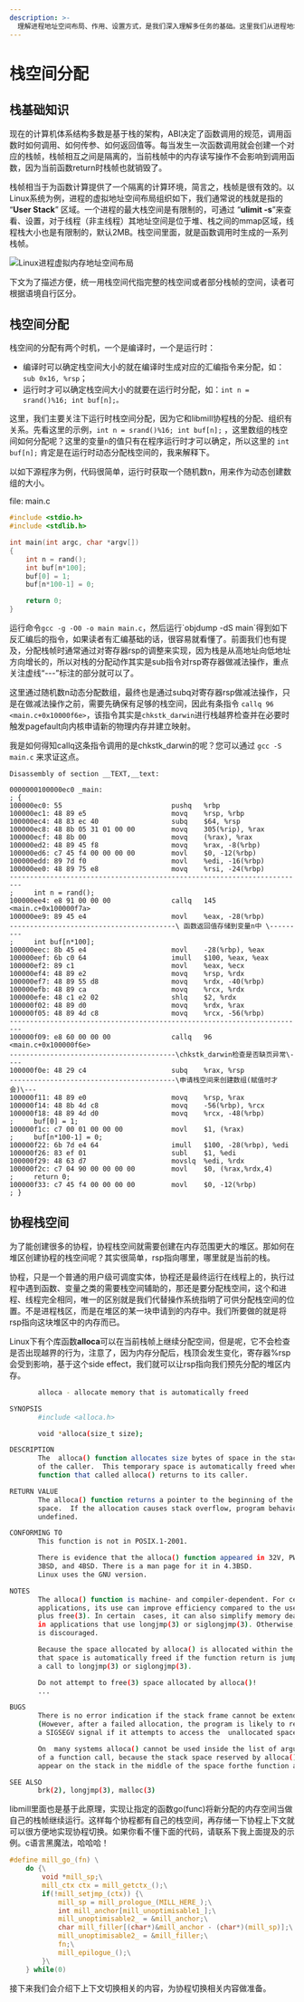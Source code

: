```yaml
---
description: >-
  理解进程地址空间布局、作用、设置方式，是我们深入理解多任务的基础。这里我们从进程地址空间入手，先介绍下“栈”的基础知识、栈的分配方式，然后我们再重点介绍与协程运行紧密相关的协程栈空间的分配方式。理解了协程栈空间的分配之后，我们将再下一节再进一步探究任务上下文相关的内容。
---
```


# 栈空间分配

## 栈基础知识

现在的计算机体系结构多数是基于栈的架构，ABI决定了函数调用的规范，调用函数时如何调用、如何传参、如何返回值等。每当发生一次函数调用就会创建一个对应的栈帧，栈帧相互之间是隔离的，当前栈帧中的内存读写操作不会影响到调用函数，因为当前函数return时栈帧也就销毁了。

栈帧相当于为函数计算提供了一个隔离的计算环境，简言之，栈帧是很有效的。以Linux系统为例，进程的虚拟地址空间布局组织如下，我们通常说的栈就是指的 “**User Stack**” 区域。一个进程的最大栈空间是有限制的，可通过 “**ulimit -s**”来查看、设置，对于线程（非主线程）其地址空间是位于堆、栈之间的mmap区域，线程栈大小也是有限制的，默认2MB。栈空间里面，就是函数调用时生成的一系列栈帧。

![Linux&#x8FDB;&#x7A0B;&#x865A;&#x62DF;&#x5185;&#x5B58;&#x5730;&#x5740;&#x7A7A;&#x95F4;&#x5E03;&#x5C40;](../.gitbook/assets/image%20%2810%29.png)

下文为了描述方便，统一用栈空间代指完整的栈空间或者部分栈帧的空间，读者可根据语境自行区分。

## 栈空间分配

栈空间的分配有两个时机，一个是编译时，一个是运行时：

* 编译时可以确定栈空间大小的就在编译时生成对应的汇编指令来分配，如：`sub 0x16, %rsp`；
* 运行时才可以确定栈空间大小的就要在运行时分配，如：`int n = srand()%16; int buf[n];。`

这里，我们主要关注下运行时栈空间分配，因为它和libmill协程栈的分配、组织有关系。先看这里的示例，`int n = srand()%16; int buf[n];` ，这里数组的栈空间如何分配呢？这里的变量`n`的值只有在程序运行时才可以确定，所以这里的 `int buf[n];` 肯定是在运行时动态分配栈空间的，我来解释下。

以如下源程序为例，代码很简单，运行时获取一个随机数n，用来作为动态创建数组的大小。

file: main.c

```c
#include <stdio.h>
#include <stdlib.h>

int main(int argc, char *argv[])
{
    int n = rand();
    int buf[n*100];
    buf[0] = 1;
    buf[n*100-1] = 0;

    return 0;
}

```

运行命令`gcc -g -O0 -o main main.c`，然后运行\`objdump -dS main\`得到如下反汇编后的指令，如果读者有汇编基础的话，很容易就看懂了。前面我们也有提及，分配栈帧时通常通过对寄存器rsp的调整来实现，因为栈是从高地址向低地址方向增长的，所以对栈的分配动作其实是sub指令对rsp寄存器做减法操作，重点关注虚线“---”标注的部分就可以了。

这里通过随机数n动态分配数组，最终也是通过subq对寄存器rsp做减法操作，只是在做减法操作之前，需要先确保有足够的栈空间，因此有条指令 `callq 96 <main.c+0x10000f6e>`，该指令其实是`chkstk_darwin`进行栈越界检查并在必要时触发pagefault向内核申请新的物理内存并建立映射。

我是如何得知callq这条指令调用的是chkstk\_darwin的呢？您可以通过 `gcc -S main.c` 来求证这点。

```text
Disassembly of section __TEXT,__text:

0000000100000ec0 _main:
; {
100000ec0: 55                           pushq   %rbp
100000ec1: 48 89 e5                     movq    %rsp, %rbp
100000ec4: 48 83 ec 40                  subq    $64, %rsp
100000ec8: 48 8b 05 31 01 00 00         movq    305(%rip), %rax
100000ecf: 48 8b 00                     movq    (%rax), %rax
100000ed2: 48 89 45 f8                  movq    %rax, -8(%rbp)
100000ed6: c7 45 f4 00 00 00 00         movl    $0, -12(%rbp)
100000edd: 89 7d f0                     movl    %edi, -16(%rbp)
100000ee0: 48 89 75 e8                  movq    %rsi, -24(%rbp)
-------------------------------------------------------------------------
;     int n = rand();
100000ee4: e8 91 00 00 00               callq   145 <main.c+0x100000f7a>
100000ee9: 89 45 e4                     movl    %eax, -28(%rbp)
-----------------------------------------\ 函数返回值存储到变量n中 \---------
;     int buf[n*100];
100000eec: 8b 45 e4                     movl    -28(%rbp), %eax
100000eef: 6b c0 64                     imull   $100, %eax, %eax
100000ef2: 89 c1                        movl    %eax, %ecx
100000ef4: 48 89 e2                     movq    %rsp, %rdx
100000ef7: 48 89 55 d8                  movq    %rdx, -40(%rbp)
100000efb: 48 89 ca                     movq    %rcx, %rdx
100000efe: 48 c1 e2 02                  shlq    $2, %rdx
100000f02: 48 89 d0                     movq    %rdx, %rax
100000f05: 48 89 4d c8                  movq    %rcx, -56(%rbp)
-------------------------------------------------------------------------
100000f09: e8 60 00 00 00               callq   96 <main.c+0x100000f6e>
-----------------------------------------\chkstk_darwin检查是否缺页异常\----
100000f0e: 48 29 c4                     subq    %rax, %rsp
-----------------------------------------\申请栈空间来创建数组(赋值时才会)\---
100000f11: 48 89 e0                     movq    %rsp, %rax
100000f14: 48 8b 4d c8                  movq    -56(%rbp), %rcx
100000f18: 48 89 4d d0                  movq    %rcx, -48(%rbp)
;     buf[0] = 1;
100000f1c: c7 00 01 00 00 00            movl    $1, (%rax)
;     buf[n*100-1] = 0;
100000f22: 6b 7d e4 64                  imull   $100, -28(%rbp), %edi
100000f26: 83 ef 01                     subl    $1, %edi
100000f29: 48 63 d7                     movslq  %edi, %rdx
100000f2c: c7 04 90 00 00 00 00         movl    $0, (%rax,%rdx,4)
;     return 0;
100000f33: c7 45 f4 00 00 00 00         movl    $0, -12(%rbp)
; }
```

## 协程栈空间

为了能创建很多的协程，协程栈空间就需要创建在内存范围更大的堆区。那如何在堆区创建协程的栈空间呢？其实很简单，rsp指向哪里，哪里就是当前的栈。

协程，只是一个普通的用户级可调度实体，协程还是最终运行在线程上的，执行过程中遇到函数、变量之类的需要栈空间辅助的，那还是要分配栈空间，这个和进程、线程完全相同，唯一的区别就是我们代替操作系统指明了可供分配栈空间的位置。不是进程栈区，而是在堆区的某一块申请到的内存中。我们所要做的就是将rsp指向这块堆区中的内存而已。

Linux下有个库函数**alloca**可以在当前栈帧上继续分配空间，但是呢，它不会检查是否出现越界的行为，注意了，因为内存分配后，栈顶会发生变化，寄存器%rsp会受到影响，基于这个side effect，我们就可以让rsp指向我们预先分配的堆区内存。

```bash
       alloca - allocate memory that is automatically freed

SYNOPSIS
       #include <alloca.h>

       void *alloca(size_t size);

DESCRIPTION
       The  alloca() function allocates size bytes of space in the stack frame 
       of the caller.  This temporary space is automatically freed when the 
       function that called alloca() returns to its caller.

RETURN VALUE
       The alloca() function returns a pointer to the beginning of the allocated 
       space.  If the allocation causes stack overflow, program behavior is 
       undefined.

CONFORMING TO
       This function is not in POSIX.1-2001.

       There is evidence that the alloca() function appeared in 32V, PWB, PWB.2, 
       3BSD, and 4BSD. There is a man page for it in 4.3BSD.  
       Linux uses the GNU version.

NOTES
       The alloca() function is machine- and compiler-dependent. For certain 
       applications, its use can improve efficiency compared to the use of malloc(3) 
       plus free(3). In certain  cases, it can also simplify memory deallocation 
       in applications that use longjmp(3) or siglongjmp(3). Otherwise, its use 
       is discouraged.

       Because the space allocated by alloca() is allocated within the stack frame, 
       that space is automatically freed if the function return is jumped over by 
       a call to longjmp(3) or siglongjmp(3).

       Do not attempt to free(3) space allocated by alloca()!
       ...

BUGS
       There is no error indication if the stack frame cannot be extended.  
       (However, after a failed allocation, the program is likely to receive 
       a SIGSEGV signal if it attempts to access the  unallocated space.)

       On  many systems alloca() cannot be used inside the list of arguments 
       of a function call, because the stack space reserved by alloca() would 
       appear on the stack in the middle of the space forthe function arguments.

SEE ALSO
       brk(2), longjmp(3), malloc(3)
```

libmill里面也是基于此原理，实现让指定的函数go\(func\)将新分配的内存空间当做自己的栈帧继续运行。这样每个协程都有自己的栈空间，再存储一下协程上下文就可以很方便地实现协程切换。如果你看不懂下面的代码，请联系下我上面提及的示例。c语言黑魔法，哈哈哈！

```c
#define mill_go_(fn) \
    do {\
        void *mill_sp;\
        mill_ctx ctx = mill_getctx_();\
        if(!mill_setjmp_(ctx)) {\
            mill_sp = mill_prologue_(MILL_HERE_);\
            int mill_anchor[mill_unoptimisable1_];\
            mill_unoptimisable2_ = &mill_anchor;\
            char mill_filler[(char*)&mill_anchor - (char*)(mill_sp)];\
            mill_unoptimisable2_ = &mill_filler;\
            fn;\
            mill_epilogue_();\
        }\
    } while(0)
```

接下来我们会介绍下上下文切换相关的内容，为协程切换相关内容做准备。



